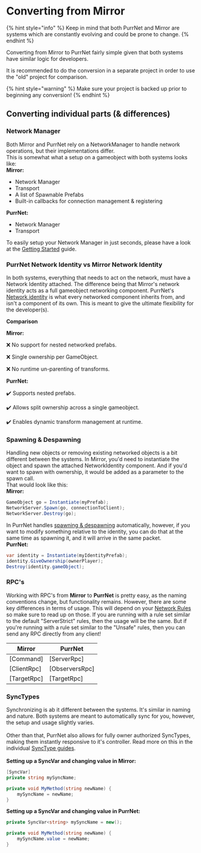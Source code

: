 # Converting from Mirror

{% hint style="info" %}
Keep in mind that both PurrNet and Mirror are systems which are constantly evolving and could be prone to change.
{% endhint %}

Converting from Mirror to PurrNet fairly simple given that both systems have similar logic for developers.

It is recommended to do the conversion in a separate project in order to use the "old" project for comparison.

{% hint style="warning" %}
Make sure your project is backed up prior to beginning any conversion!
{% endhint %}

## Converting individual parts (& differences)

### Network Manager

Both Mirror and PurrNet rely on a NetworkManager to handle network operations, but their implementations differ. \
This is somewhat what a setup on a gameobject with both systems looks like:\
**Mirror:**

* Network Manager
* Transport
* A list of Spawnable Prefabs
* Built-in callbacks for connection management & registering

**PurrNet:**

* Network Manager
* Transport

To easily setup your Network Manager in just seconds, please have a look at the [Getting Started](../getting-started.md) guide.

### PurrNet Network Identity vs Mirror Network Identity

In both systems, everything that needs to act on the network, must have a Network Identity attached. The difference being that Mirror's network identity acts as a full gameobject networking component. PurrNet's [Network identity](../../systems-and-modules/network-identity/) is what every networked component inherits from, and isn't a component of its own. This is meant to give the ultimate flexibility for the developer(s).

**Comparison**

**Mirror:**

❌ No support for nested networked prefabs.

❌ Single ownership per GameObject.

❌ No runtime un-parenting of transforms.

**PurrNet:**

✔️ Supports nested prefabs.

✔️ Allows split ownership across a single gameobject.

✔️ Enables dynamic transform management at runtime.

### Spawning & Despawning

Handling new objects or removing existing networked objects is a bit different between the systems. In Mirror, you'd need to instantiate the object and spawn the attached NetworkIdentity component. And if you'd want to spawn with ownership, it would be added as a parameter to the spawn call. \
That would look like this:\
**Mirror:**

```csharp
GameObject go = Instantiate(myPrefab);
NetworkServer.Spawn(go, connectionToClient);
NetworkServer.Destroy(go);
```

In PurrNet handles [spawning & despawning](../../systems-and-modules/spawning-and-despawning.md) automatically, however, if you want to modify something relative to the identity, you can do that at the same time as spawning it, and it will arrive in the same packet.\
**PurrNet:**

```csharp
var identity = Instantiate(myIdentityPrefab);
identity.GiveOwnership(ownerPlayer);
Destroy(identity.gameObject);
```

### RPC's

Working with RPC's from **Mirror** to **PurrNet** is pretty easy, as the naming conventions change, but functionality remains. However, there are some key differences in terms of usage. This will depend on your [Network Rules](../../systems-and-modules/network-manager/network-rules.md) so make sure to read up on those. If you are running with a rule set similar to the default "ServerStrict" rules, then the usage will be the same. But if you're running with a rule set similar to the "Unsafe" rules, then you can send any RPC directly from any client!

| Mirror       | PurrNet         |
| ------------ | --------------- |
| \[Command]   | \[ServerRpc]    |
| \[ClientRpc] | \[ObserversRpc] |
| \[TargetRpc] | \[TargetRpc]    |

### SyncTypes

Synchronizing is ab it different between the systems. It's similar in naming and nature. Both systems are meant to automatically sync for you, however, the setup and usage slightly varies.\
\
Other than that, PurrNet also allows for fully owner authorized SyncTypes, making them instantly responsive to it's controller. Read more on this in the individual [SyncType guides](../../systems-and-modules/network-identity/sync-types/).\
\
**Setting up a SyncVar and changing value in Mirror:**

```csharp
[SyncVar]
private string mySyncName;

private void MyMethod(string newName) {
    mySyncName = newName;
}
```

**Setting up a SyncVar and changing value in PurrNet:**

```csharp
private SyncVar<string> mySyncName = new();

private void MyMethod(string newName) {
    mySyncName.value = newName;
}
```
